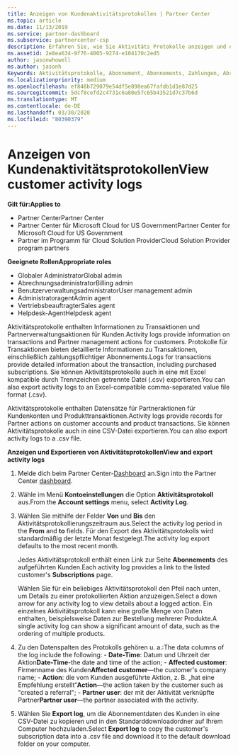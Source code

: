 ```yaml
---
title: Anzeigen von Kundenaktivitätsprotokollen | Partner Center
ms.topic: article
ms.date: 11/13/2019
ms.service: partner-dashboard
ms.subservice: partnercenter-csp
description: Erfahren Sie, wie Sie Aktivitäts Protokolle anzeigen und exportieren, um Einblicke in Kundenkonto Transaktionen und andere Kunden relevante Partner Verwaltungsaktivitäten zu erhalten.
ms.assetid: 2e8ea634-9f76-4005-9274-e104170c2ed5
author: jasonwhowell
ms.author: jasonh
Keywords: Aktivitätsprotokolle, Abonnement, Abonnements, Zahlungen, Abrechnung, Transaktionen
ms.localizationpriority: medium
ms.openlocfilehash: ef848b729079e54df5e898ea67fafdb1d1e87d25
ms.sourcegitcommit: 5dcf8cefd2c4731c6a80e57c65b43521d7c37b6d
ms.translationtype: MT
ms.contentlocale: de-DE
ms.lasthandoff: 03/30/2020
ms.locfileid: "80390379"
---
```

# <a name="view-customer-activity-logs"></a><span data-ttu-id="4ec3b-104">Anzeigen von Kundenaktivitätsprotokollen</span><span class="sxs-lookup"><span data-stu-id="4ec3b-104">View customer activity logs</span></span>

<span data-ttu-id="4ec3b-105">**Gilt für:**</span><span class="sxs-lookup"><span data-stu-id="4ec3b-105">**Applies to**</span></span>

- <span data-ttu-id="4ec3b-106">Partner Center</span><span class="sxs-lookup"><span data-stu-id="4ec3b-106">Partner Center</span></span>
- <span data-ttu-id="4ec3b-107">Partner Center für Microsoft Cloud for US Government</span><span class="sxs-lookup"><span data-stu-id="4ec3b-107">Partner Center for Microsoft Cloud for US Government</span></span>
- <span data-ttu-id="4ec3b-108">Partner im Programm für Cloud Solution Provider</span><span class="sxs-lookup"><span data-stu-id="4ec3b-108">Cloud Solution Provider program partners</span></span>

<span data-ttu-id="4ec3b-109">**Geeignete Rollen**</span><span class="sxs-lookup"><span data-stu-id="4ec3b-109">**Appropriate roles**</span></span>

- <span data-ttu-id="4ec3b-110">Globaler Administrator</span><span class="sxs-lookup"><span data-stu-id="4ec3b-110">Global admin</span></span>
- <span data-ttu-id="4ec3b-111">Abrechnungsadministrator</span><span class="sxs-lookup"><span data-stu-id="4ec3b-111">Billing admin</span></span>
- <span data-ttu-id="4ec3b-112">Benutzerverwaltungsadministrator</span><span class="sxs-lookup"><span data-stu-id="4ec3b-112">User management admin</span></span>
- <span data-ttu-id="4ec3b-113">Administratoragent</span><span class="sxs-lookup"><span data-stu-id="4ec3b-113">Admin agent</span></span>
- <span data-ttu-id="4ec3b-114">Vertriebsbeauftragter</span><span class="sxs-lookup"><span data-stu-id="4ec3b-114">Sales agent</span></span>
- <span data-ttu-id="4ec3b-115">Helpdesk-Agent</span><span class="sxs-lookup"><span data-stu-id="4ec3b-115">Helpdesk agent</span></span>

<span data-ttu-id="4ec3b-116">Aktivitätsprotokolle enthalten Informationen zu Transaktionen und Partnerverwaltungsaktionen für Kunden.</span><span class="sxs-lookup"><span data-stu-id="4ec3b-116">Activity logs provide information on transactions and Partner management actions for customers.</span></span> <span data-ttu-id="4ec3b-117">Protokolle für Transaktionen bieten detaillierte Informationen zu Transaktionen, einschließlich zahlungspflichtiger Abonnements.</span><span class="sxs-lookup"><span data-stu-id="4ec3b-117">Logs for transactions provide detailed information about the transaction, including purchased subscriptions.</span></span> <span data-ttu-id="4ec3b-118">Sie können Aktivitätsprotokolle auch in eine mit Excel kompatible durch Trennzeichen getrennte Datei (.csv) exportieren.</span><span class="sxs-lookup"><span data-stu-id="4ec3b-118">You can also export activity logs to an Excel-compatible comma-separated value file format (.csv).</span></span>

<span data-ttu-id="4ec3b-119">Aktivitätsprotokolle enthalten Datensätze für Partneraktionen für Kundenkonten und Produkttransaktionen.</span><span class="sxs-lookup"><span data-stu-id="4ec3b-119">Activity logs provide records for Partner actions on customer accounts and product transactions.</span></span> <span data-ttu-id="4ec3b-120">Sie können Aktivitätsprotokolle auch in eine CSV-Datei exportieren.</span><span class="sxs-lookup"><span data-stu-id="4ec3b-120">You can also export activity logs to a .csv file.</span></span>

<span data-ttu-id="4ec3b-121">**Anzeigen und Exportieren von Aktivitätsprotokollen**</span><span class="sxs-lookup"><span data-stu-id="4ec3b-121">**View and export activity logs**</span></span>

1. <span data-ttu-id="4ec3b-122">Melde dich beim Partner Center-[Dashboard](https://partner.microsoft.com/dashboard) an.</span><span class="sxs-lookup"><span data-stu-id="4ec3b-122">Sign into the Partner Center [dashboard](https://partner.microsoft.com/dashboard).</span></span>

2. <span data-ttu-id="4ec3b-123">Wähle im Menü **Kontoeinstellungen** die Option **Aktivitätsprotokoll** aus.</span><span class="sxs-lookup"><span data-stu-id="4ec3b-123">From the **Account settings** menu, select **Activity Log**.</span></span>
2.  <span data-ttu-id="4ec3b-124">Wählen Sie mithilfe der Felder **Von** und **Bis** den Aktivitätsprotokollierungszeitraum aus.</span><span class="sxs-lookup"><span data-stu-id="4ec3b-124">Select the activity log period in the **From** and **to** fields.</span></span> <span data-ttu-id="4ec3b-125">Für den Export des Aktivitätsprotokolls wird standardmäßig der letzte Monat festgelegt.</span><span class="sxs-lookup"><span data-stu-id="4ec3b-125">The activity log export defaults to the most recent month.</span></span>

    <span data-ttu-id="4ec3b-126">Jedes Aktivitätsprotokoll enthält einen Link zur Seite **Abonnements** des aufgeführten Kunden.</span><span class="sxs-lookup"><span data-stu-id="4ec3b-126">Each activity log provides a link to the listed customer's **Subscriptions** page.</span></span>

    <span data-ttu-id="4ec3b-127">Wählen Sie für ein beliebiges Aktivitätsprotokoll den Pfeil nach unten, um Details zu einer protokollierten Aktion anzuzeigen.</span><span class="sxs-lookup"><span data-stu-id="4ec3b-127">Select a down arrow for any activity log to view details about a logged action.</span></span> <span data-ttu-id="4ec3b-128">Ein einzelnes Aktivitätsprotokoll kann eine große Menge von Daten enthalten, beispielsweise Daten zur Bestellung mehrerer Produkte.</span><span class="sxs-lookup"><span data-stu-id="4ec3b-128">A single activity log can show a significant amount of data, such as the ordering of multiple products.</span></span>

3.   <span data-ttu-id="4ec3b-129">Zu den Datenspalten des Protokolls gehören u. a.:</span><span class="sxs-lookup"><span data-stu-id="4ec3b-129">The data columns of the log include the following:</span></span>
    -   <span data-ttu-id="4ec3b-130">**Date-Time**: Datum und Uhrzeit der Aktion</span><span class="sxs-lookup"><span data-stu-id="4ec3b-130">**Date-Time**-the date and time of the action;</span></span>
    -   <span data-ttu-id="4ec3b-131">**Affected customer**: Firmenname des Kunden</span><span class="sxs-lookup"><span data-stu-id="4ec3b-131">**Affected customer**—the customer's company name;</span></span>
    -   <span data-ttu-id="4ec3b-132">**Action**: die vom Kunden ausgeführte Aktion, z. B. „hat eine Empfehlung erstellt“</span><span class="sxs-lookup"><span data-stu-id="4ec3b-132">**Action**—the action taken by the customer such as "created a referral";</span></span>
    -   <span data-ttu-id="4ec3b-133">**Partner user**: der mit der Aktivität verknüpfte Partner</span><span class="sxs-lookup"><span data-stu-id="4ec3b-133">**Partner user**—the partner associated with the activity.</span></span>

4.  <span data-ttu-id="4ec3b-134">Wählen Sie **Export log**, um die Abonnementdaten des Kunden in eine CSV-Datei zu kopieren und in den Standarddownloadordner auf Ihrem Computer hochzuladen.</span><span class="sxs-lookup"><span data-stu-id="4ec3b-134">Select **Export log** to copy the customer's subscription data into a .csv file and download it to the default download folder on your computer.</span></span>
    
 

 



